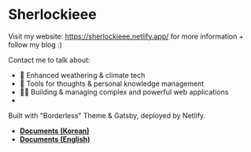 # Sherlockieee
Visit my website: https://sherlockieee.netlify.app/ for more information + follow my blog :)

Contact me to talk about:
- 🌱 Enhanced weathering & climate tech 
- 🧰 Tools for thoughts & personal knowledge management 
- 👩‍💻 Building & managing complex and powerful web applications 
- 
Built with "Borderless" Theme & Gatsby, deployed by Netlify.
- **[Documents (Korean)](<https://github.com/junhobaik/junhobaik.github.io/wiki/Document-(Borderless)>)**  
- **[Documents (English)](<https://github.com/junhobaik/junhobaik.github.io/wiki/Document-(Borderless,-en)>)**
